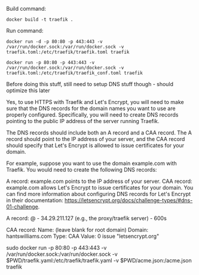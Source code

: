 
Build command:
```
docker build -t traefik . 
```

Run command:
```
docker run -d -p 80:80 -p 443:443 -v /var/run/docker.sock:/var/run/docker.sock -v traefik.toml:/etc/traefik/traefik.toml traefik
``` 

```
docker run -p 80:80 -p 443:443 -v /var/run/docker.sock:/var/run/docker.sock -v traefik.toml:/etc/traefik/traefik_conf.toml traefik
```


Before doing this stuff, 
still need to setup DNS stuff though - should optimize this later 

Yes, to use HTTPS with Traefik and Let's Encrypt, you will need to make sure that the DNS records for the domain names you want to use are properly configured. Specifically, you will need to create DNS records pointing to the public IP address of the server running Traefik.

The DNS records should include both an A record and a CAA record. The A record should point to the IP address of your server, and the CAA record should specify that Let's Encrypt is allowed to issue certificates for your domain.

For example, suppose you want to use the domain example.com with Traefik. You would need to create the following DNS records:

A record: example.com points to the IP address of your server.
CAA record: example.com allows Let's Encrypt to issue certificates for your domain.
You can find more information about configuring DNS records for Let's Encrypt in their documentation: https://letsencrypt.org/docs/challenge-types/#dns-01-challenge.


A record: 
@ - 34.29.211.127 (e.g., the proxy/traefik server) - 600s 

CAA record: 
Name: (leave blank for root domain)
Domain: hantswilliams.com
Type: CAA
Value: 0 issue "letsencrypt.org"



sudo docker run -p 80:80 -p 443:443 -v /var/run/docker.sock:/var/run/docker.sock -v $PWD/traefik.yaml:/etc/traefik/traefik.yaml -v $PWD/acme.json:/acme.json traefik